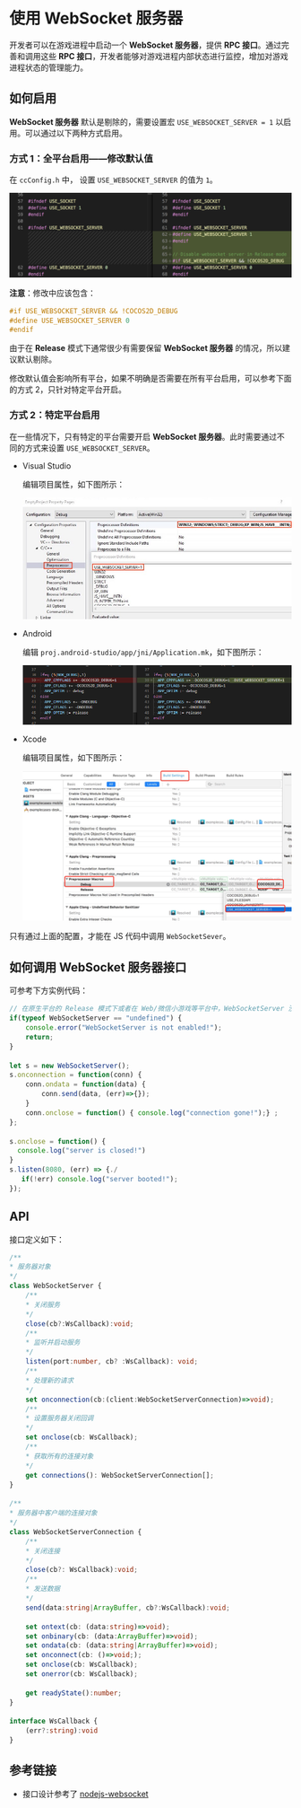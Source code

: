 # 使用 WebSocket 服务器

开发者可以在游戏进程中启动一个 **WebSocket 服务器**，提供 **RPC 接口**。通过完善和调用这些 **RPC 接口**，开发者能够对游戏进程内部状态进行监控，增加对游戏进程状态的管理能力。 

## 如何启用

**WebSocket 服务器** 默认是剔除的，需要设置宏 `USE_WEBSOCKET_SERVER = 1` 以启用。可以通过以下两种方式启用。

### 方式 1：全平台启用——修改默认值

在 `ccConfig.h` 中， 设置 `USE_WEBSOCKET_SERVER` 的值为 `1`。

![edit-ccconfig](./websocket-server/edit-ccConfig-h2.png)

**注意**：修改中应该包含：

```c++
#if USE_WEBSOCKET_SERVER && !COCOS2D_DEBUG
#define USE_WEBSOCKET_SERVER 0
#endif
``` 

由于在 **Release** 模式下通常很少有需要保留 **WebSocket 服务器** 的情况，所以建议默认剔除。

修改默认值会影响所有平台，如果不明确是否需要在所有平台启用，可以参考下面的方式 2，只针对特定平台开启。 

### 方式 2：特定平台启用

在一些情况下，只有特定的平台需要开启 **WebSocket 服务器**。此时需要通过不同的方式来设置 `USE_WEBSOCKET_SERVER`。

- Visual Studio

  编辑项目属性，如下图所示：

  ![edit vs](./websocket-server/edit-vs-origin.jpg)

- Android

  编辑 `proj.android-studio/app/jni/Application.mk`，如下图所示：

  ![edit-application-mk](./websocket-server/edit-application-mk2.png)

- Xcode

  编辑项目属性，如下图所示：

  ![edit-xcode](./websocket-server/edit-xcode-property.jpg)

只有通过上面的配置，才能在 JS 代码中调用 `WebSocketSever`。

## 如何调用 WebSocket 服务器接口

可参考下方实例代码：

```js
// 在原生平台的 Release 模式下或者在 Web/微信小游戏等平台中，WebSocketServer 没有定义
if(typeof WebSocketServer == "undefined") {
    console.error("WebSocketServer is not enabled!");
    return;
}

let s = new WebSocketServer();
s.onconnection = function(conn) {
    conn.ondata = function(data) {
        conn.send(data, (err)=>{});
    }
    conn.onclose = function() { console.log("connection gone!");} ;
};

s.onclose = function() {
  console.log("server is closed!")
}
s.listen(8080, (err) => {./
   if(!err) console.log("server booted!");
});
```

## API

接口定义如下：

```typescript
/**
* 服务器对象
*/
class WebSocketServer {
    /**
    * 关闭服务
    */
    close(cb?:WsCallback):void;
    /**
    * 监听并启动服务
    */
    listen(port:number, cb? :WsCallback): void;
    /**
    * 处理新的请求
    */
    set onconnection(cb:(client:WebSocketServerConnection)=>void);
    /**
    * 设置服务器关闭回调
    */
    set onclose(cb: WsCallback);
    /**
    * 获取所有的连接对象
    */
    get connections(): WebSocketServerConnection[];
}

/**
* 服务器中客户端的连接对象
*/
class WebSocketServerConnection {
    /**
    * 关闭连接
    */
    close(cb?: WsCallback):void;
    /**
    * 发送数据
    */
    send(data:string|ArrayBuffer, cb?:WsCallback):void;

    set ontext(cb: (data:string)=>void);
    set onbinary(cb: (data:ArrayBuffer)=>void);
    set ondata(cb: (data:string|ArrayBuffer)=>void);
    set onconnect(cb: ()=>void;);
    set onclose(cb: WsCallback);
    set onerror(cb: WsCallback);

    get readyState():number;
}

interface WsCallback {
    (err?:string):void
} 
```

## 参考链接

- 接口设计参考了 [nodejs-websocket](https://www.npmjs.com/package/nodejs-websocket#server)
